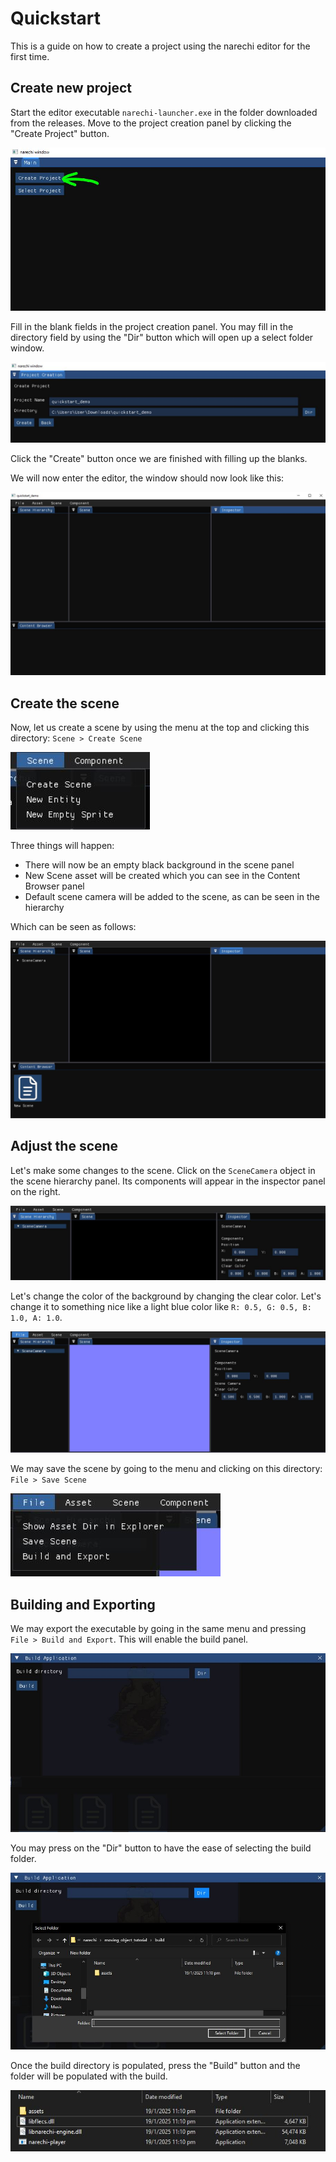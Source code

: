 # Quickstart

This is a guide on how to create a project using the narechi editor for the
first time.

## Create new project

Start the editor executable `narechi-launcher.exe` in the folder downloaded from the releases. Move to
the project creation panel by clicking the "Create Project" button.

![Main menu](../images/create_project_button.JPG)

Fill in the blank fields in the project creation panel. You may fill in the
directory field by using the "Dir" button which will open up a select folder
window.

![Project creation menu](../images/fill_up_required_fields_project_creation.JPG)

Click the "Create" button once we are finished with filling up the blanks.

We will now enter the editor, the window should now look like this:

![Empty editor window](../images/empty_window.JPG)

## Create the scene

Now, let us create a scene by using the menu at the top and clicking this directory: `Scene > Create Scene`

![Menu bar scene > create scene](../images/scene_create_scene.JPG)

Three things will happen:

* There will now be an empty black background in the scene panel
* New Scene asset will be created which you can see in the Content Browser panel
* Default scene camera will be added to the scene, as can be
seen in the hierarchy

Which can be seen as follows:

![Empty new scene](../images/empty_scene.JPG)

## Adjust the scene

Let's make some changes to the scene. Click on the `SceneCamera` object in the
scene hierarchy panel. Its components will appear in the
 inspector panel on the right.

![Scene camera select](../images/scene_camera_select.JPG)

Let's change the color of the background by changing
the clear color. Let's change it to something nice like
a light blue color like `R: 0.5, G: 0.5, B: 1.0, A: 1.0`.

![Light blue scene color](../images/light_blue_clear_color.JPG)

We may save the scene by going to the menu and clicking on
this directory: `File > Save Scene`

![Save scene](../images/file_save_scene.JPG)

## Building and Exporting

We may export the executable by going in the same menu and
pressing `File > Build and Export`. This will enable the
build panel.

![Build export panel](../images/build_export_menu.JPG)

You may press on the "Dir" button to have the ease of
selecting the build folder.

![Build export panel select dir](../images/build_select_dir.JPG)

Once the build directory is populated, press the "Build"
button and the folder will be populated with the build.

![Build directory](../images/build_dir.JPG)
